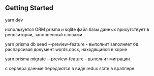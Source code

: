 ## Getting Started

yarn dev

используется ORM prisma и sqlite
файл базы данных присутствует в репозитории, заполненный словами

yarn prisma db seed --preview-feature - выполнит заполняет бд распарсивая документ words.docx, находящийся в корне

yarn prisma migrate --preview-feature - выполнит миграции

с сервера данные передаются в виде redux state в враппере